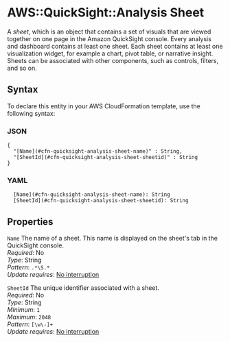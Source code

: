 # AWS::QuickSight::Analysis Sheet<a name="aws-properties-quicksight-analysis-sheet"></a>

A *sheet*, which is an object that contains a set of visuals that are viewed together on one page in the Amazon QuickSight console\. Every analysis and dashboard contains at least one sheet\. Each sheet contains at least one visualization widget, for example a chart, pivot table, or narrative insight\. Sheets can be associated with other components, such as controls, filters, and so on\.

## Syntax<a name="aws-properties-quicksight-analysis-sheet-syntax"></a>

To declare this entity in your AWS CloudFormation template, use the following syntax:

### JSON<a name="aws-properties-quicksight-analysis-sheet-syntax.json"></a>

```
{
  "[Name](#cfn-quicksight-analysis-sheet-name)" : String,
  "[SheetId](#cfn-quicksight-analysis-sheet-sheetid)" : String
}
```

### YAML<a name="aws-properties-quicksight-analysis-sheet-syntax.yaml"></a>

```
  [Name](#cfn-quicksight-analysis-sheet-name): String
  [SheetId](#cfn-quicksight-analysis-sheet-sheetid): String
```

## Properties<a name="aws-properties-quicksight-analysis-sheet-properties"></a>

`Name`  <a name="cfn-quicksight-analysis-sheet-name"></a>
The name of a sheet\. This name is displayed on the sheet's tab in the QuickSight console\.  
*Required*: No  
*Type*: String  
*Pattern*: `.*\S.*`  
*Update requires*: [No interruption](https://docs.aws.amazon.com/AWSCloudFormation/latest/UserGuide/using-cfn-updating-stacks-update-behaviors.html#update-no-interrupt)

`SheetId`  <a name="cfn-quicksight-analysis-sheet-sheetid"></a>
The unique identifier associated with a sheet\.  
*Required*: No  
*Type*: String  
*Minimum*: `1`  
*Maximum*: `2048`  
*Pattern*: `[\w\-]+`  
*Update requires*: [No interruption](https://docs.aws.amazon.com/AWSCloudFormation/latest/UserGuide/using-cfn-updating-stacks-update-behaviors.html#update-no-interrupt)